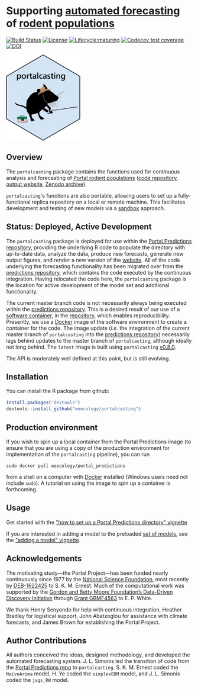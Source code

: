 # Supporting [automated forecasting](https://github.com/weecology/portalPredictions) of [rodent populations](https://portal.weecology.org/)
[![Build Status](https://travis-ci.org/weecology/portalcasting.svg?branch=master)](https://travis-ci.org/weecology/portalcasting)
[![License](http://img.shields.io/badge/license-MIT-blue.svg)](https://raw.githubusercontent.com/weecology/portalPredictions/master/LICENSE)
[![Lifecycle:maturing](https://img.shields.io/badge/lifecycle-maturing-blue.svg)](https://www.tidyverse.org/lifecycle/#maturing)
[![Codecov test coverage](https://img.shields.io/codecov/c/github/weecology/portalcasting/master.svg)](https://codecov.io/github/weecology/portalcasting/branch/master)
[![DOI](https://zenodo.org/badge/DOI/10.5281/zenodo.3332973.svg)](https://doi.org/10.5281/zenodo.3332973)

<img src="man/figures/portalcasting.png" width="200px">

## Overview

The `portalcasting` package contains the functions used for continuous analysis and forecasting of [Portal rodent populations](https://portal.weecology.org/) ([code repository](https://github.com/weecology/portalPredictions), [output website](http://portal.naturecast.org/), [Zenodo archive](https://doi.org/10.5281/zenodo.833438)).

`portalcasting`'s functions are also portable, allowing users to set up a fully-functional replica repository on a local or remote machine. This facilitates development and testing of new models
via a [sandbox](https://en.wikipedia.org/wiki/Sandbox_(software_development)) approach. 

## Status: Deployed, Active Development

The `portalcasting` package is deployed for use within the [Portal Predictions repository](https://github.com/weecology/portalPredictions), providing the underlying R code to populate the directory with up-to-date data, analyze the data, produce new forecasts, generate new output figures, and render a new version of the [website](http://portal.naturecast.org/). All of the code underlying the forecasting functionality has been migrated 
over from the [predictions repository](https://github.com/weecology/portalPredictions), which contains the code executed by the continuous integration. Having relocated the code here, the `portalcasting` package is the location for active development of the model set and additional functionality. 

The current master branch code is not necessarily always being executed within the [predictions repository](https://github.com/weecology/portalPredictions). This is a desired result of our use of a [software container](https://en.wikipedia.org/wiki/Operating-system-level_virtualization), in the [repository](https://github.com/weecology/portalPredictions), which enables reproducibility. Presently, we use a [Docker](https://hub.docker.com/r/weecology/portal_predictions) image of the software environment to create a container for the code. The image update (*i.e.* the integration of the current master branch of `portalcasting` into the [predictions repository](https://github.com/weecology/portalPredictions)) necessarily lags behind updates to the master branch of `portalcasting`, although ideally not long behind. The `latest` image is built using `portalcasting` [v0.8.0](https://github.com/weecology/portalcasting/releases/tag/v0.15.0).

The API is moderately well defined at this point, but is still evolving.

## Installation

You can install the R package from github:

```r
install.packages("devtools")
devtools::install_github("weecology/portalcasting")
```

## Production environment

If you wish to spin up a local container from the Portal Predictions image (to ensure that you are using a copy of the production environment for implementation of the `portalcasting` pipeline), you can run

```
sudo docker pull weecology/portal_predictions
```
from a shell on a computer with [Docker](https://www.docker.com/) installed (Windows users need not include `sudo`). A tutorial on using the image to spin up a container is forthcoming. 

## Usage

Get started with the ["how to set up a Portal Predictions directory" vignette](https://weecology.github.io/portalcasting/articles/getting_started.html)

If you are interested in adding a model to the preloaded [set of models](https://weecology.github.io/portalcasting/articles/current_models.html), see the ["adding a model" vignette](https://weecology.github.io/portalcasting/articles/adding_model_and_data.html). 

## Acknowledgements 

The motivating study—the Portal Project—has been funded nearly continuously since 1977 by the [National Science Foundation](http://nsf.gov/), most recently by [DEB-1622425](https://www.nsf.gov/awardsearch/showAward?AWD_ID=1622425) to S. K. M. Ernest. Much of the computational work was supported by the [Gordon and Betty Moore Foundation’s Data-Driven Discovery Initiative](http://www.moore.org/programs/science/data-driven-discovery) through [Grant GBMF4563](http://www.moore.org/grants/list/GBMF4563) to E. P. White. 

We thank Henry Senyondo for help with continuous integration, Heather Bradley for logistical support, John Abatzoglou for assistance with climate forecasts, and James Brown for establishing the Portal Project. 

## Author Contributions

All authors conceived the ideas, designed methodology, and developed the automated forecasting system. J. L. Simonis led the transition of code from the [Portal Predictions repo](https://github.com/weecology/portalPredictions) to `portalcasting`. S. K. M. Ernest coded the `NaiveArima` model, H. Ye coded the `simplexEDM` model, and J. L. Simonis coded the `jags_RW` model.
